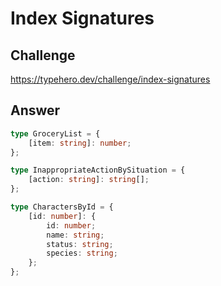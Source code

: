 # Index Signatures

## Challenge

https://typehero.dev/challenge/index-signatures

## Answer

```ts
type GroceryList = {
	[item: string]: number;
};

type InappropriateActionBySituation = {
	[action: string]: string[];
};

type CharactersById = {
	[id: number]: {
		id: number;
		name: string;
		status: string;
		species: string;
	};
};
```